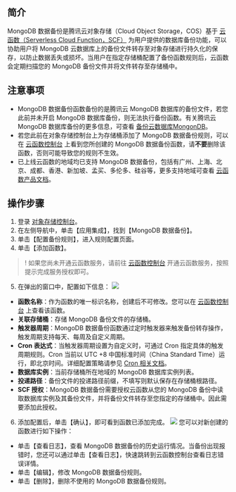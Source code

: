 ## 简介

MongoDB 数据备份是腾讯云对象存储（Cloud Object Storage，COS）基于 [云函数（Serverless Cloud Function，SCF）](https://cloud.tencent.com/document/product/583) 为用户提供的数据库备份功能，可以协助用户将 MongoDB 云数据库上的备份文件转存至对象存储进行持久化的保存，以防止数据丢失或损坏。当用户在指定存储桶配置了备份函数规则后，云函数会定期扫描您的 MongoDB 备份文件并将文件转存至存储桶中。

## 注意事项

- MongoDB 数据备份函数备份的是腾讯云 MongoDB 数据库的备份文件，若您此前并未开启 MongoDB 数据库备份，则无法执行备份函数。有关腾讯云 MongoDB 数据库备份的更多信息，可查看 [备份云数据库MongonDB](https://cloud.tencent.com/document/product/240/7108)。
- 若您此前在对象存储控制台上为存储桶添加了 MongoDB 数据备份规则，可以在 [云函数控制台](https://console.cloud.tencent.com/scf/list?rid=1&ns=default) 上看到您所创建的 MongoDB 数据备份函数，请**不要**删除该函数，否则可能导致您的规则不生效。
- 已上线云函数的地域均已支持 MongoDB 数据备份，包括有广州、上海、北京、成都、香港、新加坡、孟买、多伦多、硅谷等，更多支持地域可查看 [云函数产品文档](https://cloud.tencent.com/document/product/583)。

## 操作步骤

1. 登录 [对象存储控制台](https://console.cloud.tencent.com/cos5)。
2. 在左侧导航中，单击【应用集成】，找到【MongoDB 数据备份】。
3. 单击【配置备份规则】，进入规则配置页面。
4. 单击【添加函数】。
>!
> 如果您尚未开通云函数服务，请前往 [云函数控制台](https://console.cloud.tencent.com/scf) 开通云函数服务，按照提示完成服务授权即可。
5. 在弹出的窗口中，配置如下信息：
![](https://main.qcloudimg.com/raw/e6eaa0130a141a2d313e014ef0bd51d7.png)
 - **函数名称**：作为函数的唯一标识名称，创建后不可修改。您可以在 [云函数控制台](https://console.cloud.tencent.com/scf/list?rid=1&ns=default) 上查看该函数。
 - **关联存储桶**：存储 MongoDB 备份文件的存储桶。
 - **触发器周期**：MongoDB 数据备份函数通过定时触发器来触发备份转存操作，触发周期支持每天、每周及自定义周期。
 - **Cron 表达式**：当触发器周期设置为自定义时，可通过 Cron 指定具体的触发周期规则。Cron 当前以 UTC +8 中国标准时间（China Standard Time）运行，即北京时间。详细配置策略请参见 [Cron 相关文档](https://cloud.tencent.com/document/product/583/9708#cron-.E8.A1.A8.E8.BE.BE.E5.BC.8F)。
 - **数据库实例**：当前存储桶所在地域的 MongoDB 数据库实例列表。
 - **投递路径**：备份文件的投递路径前缀，不填写则默认保存在存储桶根路径。
 - **SCF 授权**：MongoDB 数据备份需要授权云函数从您的 MongoDB 备份中读取数据库实例及其备份文件，并将备份文件转存至您指定的存储桶中。因此需要添加此授权。
6. 添加配置后，单击【确认】，即可看到函数已添加完成。
![](https://main.qcloudimg.com/raw/a5b709e3d94050234745763e3a123b1e.png)
您可以对新创建的函数进行如下操作：
 - 单击【查看日志】，查看 MongoDB 数据备份的历史运行情况。当备份出现报错时，您还可以通过单击【查看日志】，快速跳转到云函数控制台查看日志错误详情。
 - 单击【编辑】，修改 MongoDB 数据备份规则。
 - 单击【删除】，删除不使用的 MongoDB 数据备份规则。


